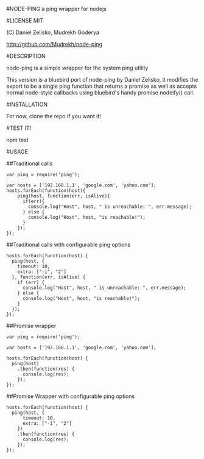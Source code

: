 #NODE-PING
a ping wrapper for nodejs

#LICENSE MIT

(C) Daniel Zelisko, Mudrekh Goderya

http://github.com/Mudrekh/node-ping

#DESCRIPTION

node-ping is a simple wrapper for the system ping utility

This version is a bluebird port of node-ping by Daniel Zelisko, it modifies the
export to be a single ping function that returns a promise as well as accepts
normal node-style callbacks using bluebird's handy promise.nodeify() call.

#INSTALLATION

For now, clone the repo if you want it!

#TEST IT!

npm test

#USAGE

##Traditional calls

    var ping = require('ping');

    var hosts = ['192.168.1.1', 'google.com', 'yahoo.com'];
    hosts.forEach(function(host){
        ping(host, function(err, isAlive){
          if(err){
            console.log("Host", host, " is unreachable: ", err.message);
          } else {
            console.log("Host", host, "is reachable!");
          }
        });
    });

##Traditional calls with configurable ping options

    hosts.forEach(function(host) {
      ping(host, {
        timeout: 10,
        extra: ["-i", "2"]
      }, function(err, isAlive) {
        if (err) {
          console.log("Host", host, " is unreachable: ", err.message);
        } else {
          console.log("Host", host, "is reachable!");
        }
      });
    });

##Promise wrapper

    var ping = require('ping');

    var hosts = ['192.168.1.1', 'google.com', 'yahoo.com'];

    hosts.forEach(function(host) {
      ping(host)
        .then(function(res) {
          console.log(res);
        });
    });

##Promise Wrapper with configurable ping options

    hosts.forEach(function(host) {
      ping(host, {
          timeout: 10,
          extra: ["-i", "2"]
        })
        .then(function(res) {
          console.log(res);
        });
    });

